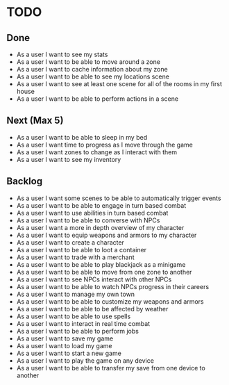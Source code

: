 # TODO

## Done
- As a user I want to see my stats
- As a user I want to be able to move around a zone
- As a user I want to cache information about my zone
- As a user I want to be able to see my locations scene
- As a user I want to see at least one scene for all of the rooms in my first house
- As a user I want to be able to perform actions in a scene

## Next (Max 5)

- As a user I want to be able to sleep in my bed
- As a user I want time to progress as I move through the game
- As a user I want zones to change as I interact with them
- As a user I want to see my inventory

## Backlog

- As a user I want some scenes to be able to automatically trigger events
- As a user I want to be able to engage in turn based combat
- As a user I want to use abilities in turn based combat
- As a user I want to be able to converse with NPCs
- As a user I want a more in depth overview of my character
- As a user I want to equip weapons and armors to my character
- As a user I want to create a character
- As a user I want to be able to loot a container
- As a user I want to trade with a merchant
- As a user I want to be able to play blackjack as a minigame
- As a user I want to be able to move from one zone to another
- As a user I want to see NPCs interact with other NPCs
- As a user I want to be able to watch NPCs progress in their careers
- As a user I want to manage my own town
- As a user I want to be able to customize my weapons and armors
- As a user I want to be able to be affected by weather
- As a user I want to be able to use spells
- As a user I want to interact in real time combat
- As a user I want to be able to perform jobs
- As a user I want to save my game
- As a user I want to load my game
- As a user I want to start a new game
- As a user I want to play the game on any device
- As a user I want to be able to transfer my save from one device to another

